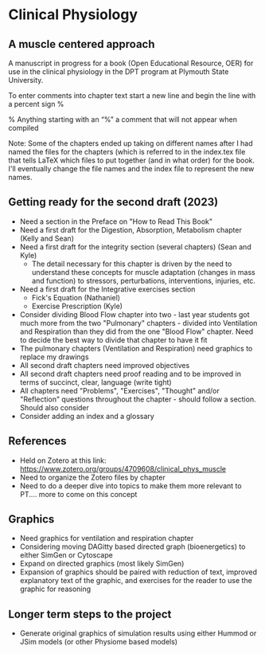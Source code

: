 # Clinical Physiology
## A muscle centered approach

A manuscript in progress for a book (Open Educational Resource, OER) for use in the clinical physiology in the DPT program at Plymouth State University.

To enter comments into chapter text start a new line and begin the line with a percent sign %

% Anything starting with an “%” a comment that will not appear when compiled

Note:
Some of the chapters ended up taking on different names after I had named the files for the chapters (which is referred to in the index.tex file that tells LaTeX which files to put together (and in what order) for the book. I'll eventually change the file names and the index file to represent the new names.

## Getting ready for the second draft (2023)

- Need a section in the Preface on "How to Read This Book"
- Need a first draft for the Digestion, Absorption, Metabolism chapter (Kelly and Sean)
- Need a first draft for the integrity section (several chapters) (Sean and Kyle)
	- The detail necessary for this chapter is driven by the need to understand these concepts for muscle adaptation (changes in mass and function) to stressors, perturbations, interventions, injuries, etc.
- Need a first draft for the Integrative exercises section
  - Fick's Equation (Nathaniel)
  - Exercise Prescription (Kyle)
- Consider dividing Blood Flow chapter into two - last year students got much more from the two "Pulmonary" chapters - divided into Ventilation and Respiration than they did from the one "Blood Flow" chapter. Need to decide the best way to divide that chapter to have it fit
- The pulmonary chapters (Ventilation and Respiration) need graphics to replace my drawings
- All second draft chapters need improved objectives
- All second draft chapters need proof reading and to be improved in terms of succinct, clear, language (write tight)
- All chapters need "Problems", "Exercises", "Thought" and/or "Reflection" questions throughout the chapter - should follow a section. Should also consider
- Consider adding an index and a glossary

## References

- Held on Zotero at this link: https://www.zotero.org/groups/4709608/clinical_phys_muscle
- Need to organize the Zotero files by chapter
- Need to do a deeper dive into topics to make them more relevant to PT.... more to come on this concept

## Graphics

- Need graphics for ventilation and respiration chapter
- Considering moving DAGitty based directed graph (bioenergetics) to either SimGen or Cytoscape
- Expand on directed graphics (most likely SimGen)
- Expansion of graphics should be paired with reduction of text, improved explanatory text of the graphic, and exercises for the reader to use the graphic for reasoning

## Longer term steps to the project

- Generate original graphics of simulation results using either Hummod or JSim models (or other Physiome based models)